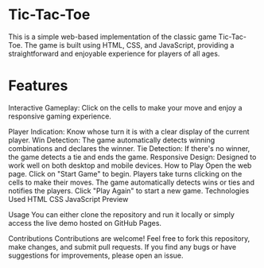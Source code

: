# Tic-Tac-Toe
<p>This is a simple web-based implementation of the classic game Tic-Tac-Toe. The game is built using HTML, CSS, and JavaScript, providing a straightforward and enjoyable experience for players of all ages.<p/>
<h1>Features</h1>
<p>Interactive Gameplay: Click on the cells to make your move and enjoy a responsive gaming experience.<p/>
Player Indication: Know whose turn it is with a clear display of the current player.
Win Detection: The game automatically detects winning combinations and declares the winner.
Tie Detection: If there's no winner, the game detects a tie and ends the game.
Responsive Design: Designed to work well on both desktop and mobile devices.
How to Play
Open the web page.
Click on "Start Game" to begin.
Players take turns clicking on the cells to make their moves.
The game automatically detects wins or ties and notifies the players.
Click "Play Again" to start a new game.
Technologies Used
HTML
CSS
JavaScript
Preview

Usage
You can either clone the repository and run it locally or simply access the live demo hosted on GitHub Pages.

Contributions
Contributions are welcome! Feel free to fork this repository, make changes, and submit pull requests. If you find any bugs or have suggestions for improvements, please open an issue.
